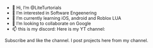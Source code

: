 - 👋 Hi, I’m @LiteTurtorials
- 👀 I’m interested in Software Engeenering
- 🌱 I’m currently learning iOS, android and Roblox LUA
- 💞️ I’m looking to collaborate on Google
- 📫 this is my discord: 
  Here is my YT channel: 

Subscribe and like the channel. I post projects here from my channel.

<!---
LiteTurtorials/LiteTurtorials is a ✨ special ✨ repository because its `README.md` (this file) appears on your GitHub profile.
You can click the Preview link to take a look at your changes.
--->
